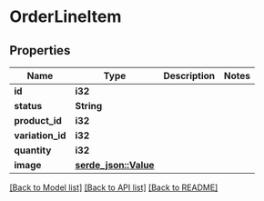 # OrderLineItem

## Properties

Name | Type | Description | Notes
------------ | ------------- | ------------- | -------------
**id** | **i32** |  | 
**status** | **String** |  | 
**product_id** | **i32** |  | 
**variation_id** | **i32** |  | 
**quantity** | **i32** |  | 
**image** | [**serde_json::Value**](.md) |  | 

[[Back to Model list]](../README.md#documentation-for-models) [[Back to API list]](../README.md#documentation-for-api-endpoints) [[Back to README]](../README.md)


